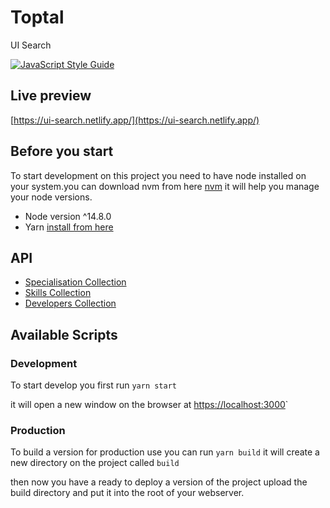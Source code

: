 # Toptal

UI Search

[![JavaScript Style Guide](https://img.shields.io/badge/code_style-standard-brightgreen.svg)](https://standardjs.com)
## Live preview
[https://ui-search.netlify.app/](https://ui-search.netlify.app/)

## Before you start
To start development on this project you need to have node installed on your system.you can download nvm from here [nvm](https://github.com/nvm-sh/nvm) it will help you manage your node versions.
* Node version ^14.8.0
* Yarn [install from here](https://classic.yarnpkg.com/en/docs/install/#debian-stable)
## API
* [Specialisation Collection](https://toptalui.docs.apiary.io/#reference/0/specialisation-collection/list-all-skills)
* [Skills Collection](https://toptalui.docs.apiary.io/#reference/0/skills-collection/list-all-skills)
* [Developers Collection](https://toptalui.docs.apiary.io/#reference/0/developers-collection/get-developers)

## Available Scripts
### Development
To start develop you first run `yarn start`

it will open a new window on the browser at [https://localhost:3000](https://localhost:3000)`
### Production
To build a version for production use you can run `yarn build`
it will create a new directory on the project called `build`

then now you have a ready to deploy a version of the project
upload the build directory and put it into the root of your webserver.

